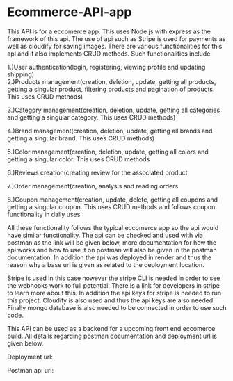 # Ecommerce-API-app
This API is for a eccomerce app. This uses Node js with express as the framework of this api. The use of api such as Stripe is used for payments as well as cloudify for saving images. There are various functionalities for this api and it also implements CRUD methods. Such functionalities include:

1.)User authentication(login, registering, viewing profile and updating shipping)<br />
2.)Products management(creation, deletion, update, getting all products, getting a singular product, filtering products and pagination of products. This uses CRUD methods)<br />

3.)Category management(creation, deletion, update, getting all categories and getting a singular category. This uses CRUD methods)<br />

4.)Brand management(creation, deletion, update, getting all brands and getting a singular brand. This uses CRUD methods)<br />

5.)Color management(creation, deletion, update, getting all colors and getting a singular color. This uses CRUD methods<br />

6.)Reviews creation(creating review for the associated product<br />

7.)Order management(creation, analysis and reading orders<br />

8.)Coupon management(creation, update, delete, getting all coupons and getting a singular coupon. This uses CRUD methods and follows coupon functionality in daily uses<br />

All these functionality follows the typical eccomerce app so the api would have similar functionality. The api can be checked and used with via postman as the link will be given below, more documentation for how the api works and how to use it on postman will also be given in the postman documentation. In addition the api was deployed in render and thus the reason why a base url is given as related to the deployment location. <br />

Stripe is used in this case however the stripe CLI is needed in order to see the webhooks work to full potential. There is a link for developers in stripe to learn more about this. In addition the api keys for stripe is needed to run this project. Cloudify is also used and thus the api keys are also needed. Finally mongo database is also needed to be connected in order to use such code. <br />

This API can be used as a backend for a upcoming front end eccomerce build. All details regarding postman documentation and deployment url is given below.<br />

Deployment url:<br />

Postman api url:<br />


